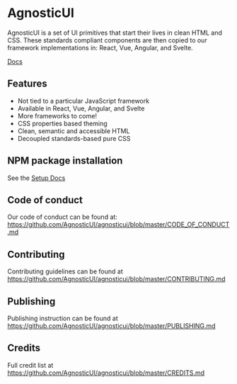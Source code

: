 # AgnosticUI

AgnosticUI is a set of UI primitives that start their lives in clean HTML and CSS. These standards compliant components are then copied to our framework implementations in: React, Vue, Angular, and Svelte.

[Docs](https://agnosticui.github.io/agnosticui)

## Features

- Not tied to a particular JavaScript framework
- Available in React, Vue, Angular, and Svelte
- More frameworks to come!
- CSS properties based theming
- Clean, semantic and accessible HTML
- Decoupled standards-based pure CSS

## NPM package installation

See the [Setup Docs](https://agnosticui.github.io/agnosticui/docs/setup.html)
## Code of conduct

Our code of conduct can be found at: https://github.com/AgnosticUI/agnosticui/blob/master/CODE_OF_CONDUCT.md

## Contributing

Contributing guidelines can be found at https://github.com/AgnosticUI/agnosticui/blob/master/CONTRIBUTING.md

## Publishing

Publishing instruction can be found at https://github.com/AgnosticUI/agnosticui/blob/master/PUBLISHING.md

## Credits

Full credit list at https://github.com/AgnosticUI/agnosticui/blob/master/CREDITS.md
